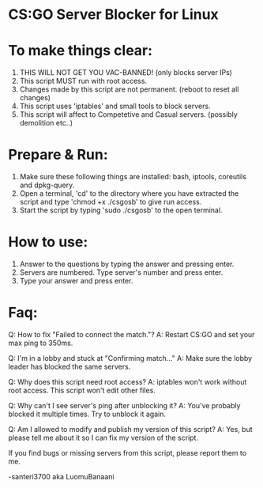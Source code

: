 # CS:GO Server Blocker for Linux

# To make things clear:

1. THIS WILL NOT GET YOU VAC-BANNED! (only blocks server IPs)
2. This script MUST run with root access.
3. Changes made by this script are not permanent. (reboot to reset all changes)
4. This script uses 'iptables' and small tools to block servers.
5. This script will affect to Competetive and Casual servers. (possibly demolition etc..)

# Prepare & Run:

1. Make sure these following things are installed: bash, iptools, coreutils and dpkg-query.
2. Open a terminal, 'cd' to the directory where you have extracted the script 
and type 'chmod +x ./csgosb' to give run access.
3. Start the script by typing 'sudo ./csgosb' to the open terminal.

# How to use:

1. Answer to the questions by typing the answer and pressing enter.
2. Servers are numbered. Type server's number and press enter.
3. Type your answer and press enter.

# Faq:

Q: How to fix "Failed to connect the match."?
A: Restart CS:GO and set your max ping to 350ms.

Q: I'm in a lobby and stuck at "Confirming match..."
A: Make sure the lobby leader has blocked the same servers.

Q: Why does this script need root access?
A: iptables won't work without root access. This script won't edit other files.

Q: Why can't I see server's ping after unblocking it?
A: You've probably blocked it multiple times. Try to unblock it again.

Q: Am I allowed to modify and publish my version of this script?
A: Yes, but please tell me about it so I can fix my version of the script.

If you find bugs or missing servers from this script, please report them to me.

-santeri3700 aka LuomuBanaani
